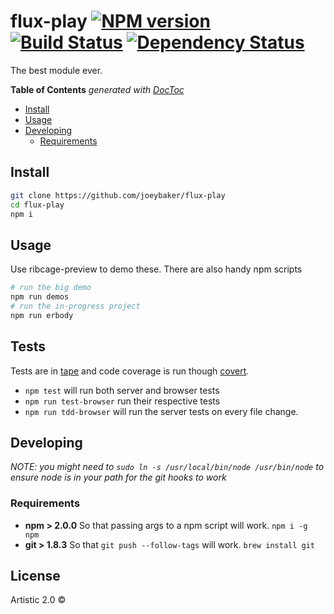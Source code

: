 # flux-play [![NPM version][npm-image]][npm-url] [![Build Status][travis-image]][travis-url] [![Dependency Status][daviddm-url]][daviddm-image]

The best module ever.

<!-- START doctoc generated TOC please keep comment here to allow auto update -->
<!-- DON'T EDIT THIS SECTION, INSTEAD RE-RUN doctoc TO UPDATE -->
**Table of Contents**  *generated with [DocToc](http://doctoc.herokuapp.com/)*

- [Install](#install)
- [Usage](#usage)
- [Developing](#developing)
  - [Requirements](#requirements)

<!-- END doctoc generated TOC please keep comment here to allow auto update -->

## Install

```sh
git clone https://github.com/joeybaker/flux-play
cd flux-play
npm i
```


## Usage

Use ribcage-preview to demo these. There are also handy npm scripts

```sh
# run the big demo
npm run demos
# run the in-progress project
npm run erbody
```

## Tests
Tests are in [tape](https://github.com/substack/tape) and code coverage is run though [covert](https://github.com/substack/covert).

* `npm test` will run both server and browser tests
* `npm run test-browser` run their respective tests
* `npm run tdd-browser` will run the server tests on every file change.

## Developing
_NOTE: you might need to `sudo ln -s /usr/local/bin/node /usr/bin/node` to ensure node is in your path for the git hooks to work_

### Requirements
* **npm > 2.0.0** So that passing args to a npm script will work. `npm i -g npm`
* **git > 1.8.3** So that `git push --follow-tags` will work. `brew install git`

## License

Artistic 2.0 © []()


[npm-url]: https://npmjs.org/package/flux-play
[npm-image]: https://badge.fury.io/js/flux-play.svg
[travis-url]: https://travis-ci.org//flux-play
[travis-image]: https://travis-ci.org//flux-play.svg?branch=master
[daviddm-url]: https://david-dm.org//flux-play.svg?theme=shields.io
[daviddm-image]: https://david-dm.org//flux-play
